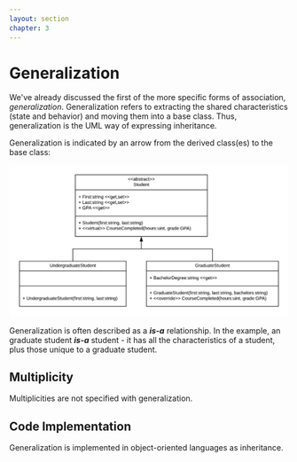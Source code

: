 ```yaml
---
layout: section
chapter: 3
---
```


# Generalization

We've already discussed the first of the more specific forms of association, _generalization_.  Generalization refers to extracting the shared characteristics (state and behavior) and moving them into a base class.  Thus, generalization is the UML way of expressing inheritance.

Generalization is indicated by an arrow from the derived class(es) to the base class:

![Generalization Example](./assets/3.3.1.png)

Generalization is often described as a **_is-a_** relationship.  In the example, an graduate student **_is-a_** student - it has all the characteristics of a student, plus those unique to a graduate student.

## Multiplicity
Multiplicities are not specified with generalization.

## Code Implementation
Generalization is implemented in object-oriented languages as inheritance.

